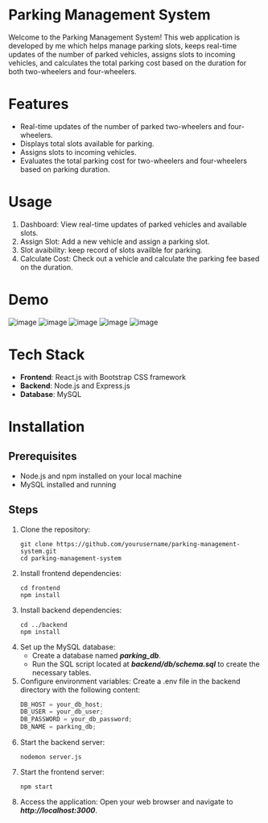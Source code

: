 # Parking Management System

Welcome to the Parking Management System! This web application is developed by me which helps manage parking slots, keeps real-time updates of the number of parked vehicles, assigns slots to incoming vehicles, and calculates the total parking cost based on the duration for both two-wheelers and four-wheelers.

# Features

- Real-time updates of the number of parked two-wheelers and four-wheelers.
- Displays total slots available for parking.
- Assigns slots to incoming vehicles.
- Evaluates the total parking cost for two-wheelers and four-wheelers based on parking duration.

# Usage

1. Dashboard: View real-time updates of parked vehicles and available slots.
2. Assign Slot: Add a new vehicle and assign a parking slot.
3. Slot avaibility: keep record of slots availble for parking.
4. Calculate Cost: Check out a vehicle and calculate the parking fee based on the duration.

# Demo

![image](https://github.com/Saunakushwaha/Car_parking/assets/131192666/03b6a9ae-9607-40c3-a592-da9d39e12a97)
![image](https://github.com/Saunakushwaha/Car_parking/assets/131192666/a8fce269-f7b6-4604-9e51-288b19477c7e)
![image](https://github.com/Saunakushwaha/Car_parking/assets/131192666/bf0a5172-42aa-4647-a921-b890ba078fb6)
![image](https://github.com/Saunakushwaha/Car_parking/assets/131192666/e2a0f26e-4434-430d-8114-54f03a248814)
![image](https://github.com/Saunakushwaha/Car_parking/assets/131192666/bd8e3b1f-ae6e-4710-b049-2f03c643e0bc)

# Tech Stack

- **Frontend**: React.js with Bootstrap CSS framework
- **Backend**: Node.js and Express.js
- **Database**: MySQL

# Installation

## Prerequisites

- Node.js and npm installed on your local machine
- MySQL installed and running

## Steps

1. Clone the repository:
   ```console
   git clone https://github.com/yourusername/parking-management-system.git
   cd parking-management-system
   ```
2. Install frontend dependencies:
   ```console
   cd frontend
   npm install
   ```
3. Install backend dependencies:
   ```console
   cd ../backend
   npm install
   ```
4. Set up the MySQL database:
   - Create a database named **_parking_db_**.
   - Run the SQL script located at **_backend/db/schema.sql_** to create the necessary tables.
5. Configure environment variables:
   Create a .env file in the backend directory with the following content:
   ```javascript
   DB_HOST = your_db_host;
   DB_USER = your_db_user;
   DB_PASSWORD = your_db_password;
   DB_NAME = parking_db;
   ```
6. Start the backend server:
   ```console
   nodemon server.js
   ```
7. Start the frontend server:
   ```console
   npm start
   ```
8. Access the application:
   Open your web browser and navigate to **_http://localhost:3000_**.
